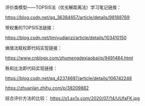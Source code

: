 评价类模型——TOPSIS法（优劣解距离法）学习笔记链接：

https://blog.csdn.net/qq_36384657/article/details/98188769

带权重的TOPSIS法链接：

https://blog.csdn.net/limiyudianzi/article/details/103410150

熵值法赋权即代码实现链接：

https://www.cnblogs.com/zhumengdexiaobai/p/9491484.html

秩和比法即代码实现链接：

https://blog.csdn.net/qq_42374697/article/details/106742248

https://zhuanlan.zhihu.com/p/38209882

综合评价方法的比较：
https://s1.ax1x.com/2020/07/14/UUfaFK.jpg

